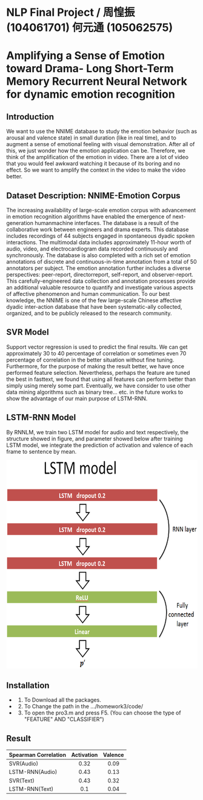 # NLP Final Project / 周惶振 (104061701) 何元通 (105062575)

<h1>Amplifying a Sense of Emotion toward Drama-
Long Short-Term Memory Recurrent Neural Network for dynamic emotion
recognition <br>

</h1>

<h2>Introduction</h2>
<p>We want to use the NNIME database to study the emotion behavior (such as arousal and valence state) in small duration (like in
real time), and to augment a sense of emotional feeling with visual demonstration. After all of this, we just wonder how the emotion application can be. Therefore, we think of the amplification of the emotion in video. There are a lot of video that you would feel awkward watching it because of its boring and no effect. So we want to amplify the context in the video to make the video better.
</p>

<h2>Dataset Description: NNIME-Emotion Corpus</h2>
<p>The increasing availability of large-scale emotion corpus with advancement in emotion recognition algorithms have enabled the emergence of next-generation humanmachine interfaces. The database is a result of the collaborative work between engineers and drama experts. This database includes recordings of 44 subjects engaged in spontaneous dyadic spoken interactions.
The multimodal data includes approximately 11-hour worth of audio, video, and electrocardiogram data recorded continuously and synchronously. The database is also completed with a rich set of emotion annotations of discrete and continuous-in-time annotation from a total of 50 annotators per subject.
The emotion annotation further includes a diverse perspectives: peer-report, directorreport, self-report, and observer-report. This carefully-engineered data collection and annotation processes provide an additional valuable resource to quantify and investigate various aspects of affective phenomenon and human communication. To our best knowledge, the NNIME is one of the few large-scale Chinese affective dyadic inter-action database that have been systematic-ally collected, organized, and to be publicly released to the research community.</p>

<h2>SVR Model</h2>
<p>
Support vector regression is used to predict the final results. We  can get  approximately
30 to 40 percentage of correlation or sometimes  even  70  percentage  of  correlation  in  the  better  situation  without  fine tuning. Furthermore, for the purpose of making the result better, we have once performed feature selection. Nevertheless, perhaps the feature are tuned the best in fasttext, we found that using all features can perform better than simply using merely some part. Eventually, we have consider to use other data mining algorithms such as binary tree… etc. in the future works to show the advantage of our main purpose of LSTM-RNN.
</p>

<h2>LSTM-RNN Model</h2>
<p>
By RNNLM, we train two LSTM model for audio and text respectively, the structure showed in figure, and parameter showed below after training LSTM model, we integrate the prediction of activation and valence of each frame to sentence by mean. 
</p>
<img src="LSTM_RNN.png" height="550px">

<h2> Installation</h2>

* 1. To Download all the packages.
* 2. To Change the path in the .../homework3/code/
* 3. To open the pro3.m and press F5. (You can choose the type of "FEATURE" AND "CLASSIFIER")


<h2>Result</h2>

|Spearman Correlation|Activation|Valence|
|---|:---:|:---:|
|SVR(Audio)|0.32|0.09|
|LSTM-RNN(Audio)|0.43|0.13|
|SVR(Text)|0.43|0.32|
|LSTM-RNN(Text)|0.1|0.04|

